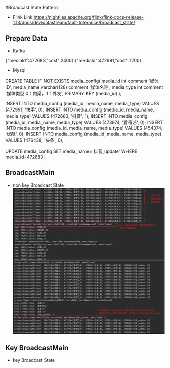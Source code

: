 #Broadcast State Pattern

 - Flink Link:https://nightlies.apache.org/flink/flink-docs-release-1.13/docs/dev/datastream/fault-tolerance/broadcast_state/

## Prepare Data
 - Kafka
 
 {"mediaId":472683,"cost":2400}
 {"mediaId":472991,"cost":1200}
 
 - Mysql
 
 CREATE TABLE IF NOT EXISTS media_config(
 	media_id int comment '媒体ID',
 	media_name varchar(128) comment '媒体名称',
 	media_type int comment '媒体类型 0：内渠，1：外发',
 	PRIMARY KEY (media_id)
 );
 
 INSERT INTO  media_config (media_id, media_name, media_type) VALUES (472991, '快手', 0);
 INSERT INTO  media_config (media_id, media_name, media_type) VALUES (472683, '抖音', 1);
 INSERT INTO  media_config (media_id, media_name, media_type) VALUES (473974, '爱奇艺', 0);
 INSERT INTO  media_config (media_id, media_name, media_type) VALUES (454374, '优酷', 0);
 INSERT INTO  media_config (media_id, media_name, media_type) VALUES (476438, '头条', 0);
 
 UPDATE media_config SET media_name='抖音_update' WHERE media_id=472683;
 
 
## BroadcastMain
 - non key Broadcast State 
![result picture](https://github.com/BiGsuw/flink-learning/raw/main/src/main/MarkdownPhotos/broadcast_result.png)


## Key BroadcastMain  
 - key Broadcast State
